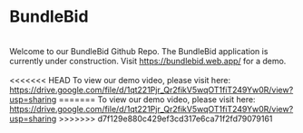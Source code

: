 # BundleBid
<br />
Welcome to our BundleBid Github Repo. The BundleBid application is currently under construction. 
Visit <a href="https://bundlebid.web.app/">https://bundlebid.web.app/</a> for a demo.
<br />
<br />
<<<<<<< HEAD
To view our demo video, please visit here: <a href="https://drive.google.com/file/d/1qt221Pjr_Qr2fikV5wqOT1fiT249Yw0R/view?usp=sharing">https://drive.google.com/file/d/1qt221Pjr_Qr2fikV5wqOT1fiT249Yw0R/view?usp=sharing</a>
=======
To view our demo video, please visit here: <a href="https://drive.google.com/file/d/1qt221Pjr_Qr2fikV5wqOT1fiT249Yw0R/view?usp=sharing">https://drive.google.com/file/d/1qt221Pjr_Qr2fikV5wqOT1fiT249Yw0R/view?usp=sharing</a>
>>>>>>> d7f129e880c429ef3cd317e6ca71f2fd79079161
